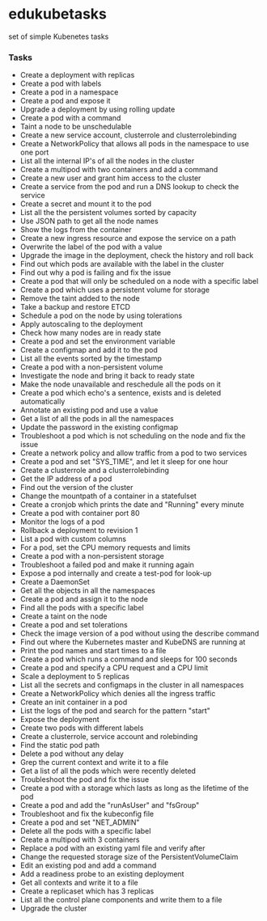 # edukubetasks
set of simple Kubenetes tasks

### Tasks
* Create a deployment with replicas
* Create a pod with labels
* Create a pod in a namespace
* Create a pod and expose it
* Upgrade a deployment by using rolling update
* Create a pod with a command
* Taint a node to be unschedulable
* Create a new service account, clusterrole and clusterrolebinding
* Create a NetworkPolicy that allows all pods in the namespace to use one port
* List all the internal IP's of all the nodes in the cluster
* Create a multipod with two containers and add a command
* Create a new user and grant him access to the cluster
* Create a service from the pod and run a DNS lookup to check the service
* Create a secret and mount it to the pod
* List all the the persistent volumes sorted by capacity
* Use JSON path to get all the node names
* Show the logs from the container
* Create a new ingress resource and expose the service on a path
* Overwrite the label of the pod with a value
* Upgrade the image in the deployment, check the history and roll back
* Find out which pods are available with the label in the cluster
* Find out why a pod is failing and fix the issue
* Create a pod that will only be scheduled on a node with a specific label
* Create a pod which uses a persistent volume for storage
* Remove the taint added to the node
* Take a backup and restore ETCD
* Schedule a pod on the node by using tolerations
* Apply autoscaling to the deployment
* Check how many nodes are in ready state
* Create a pod and set the environment variable
* Create a configmap and add it to the pod
* List all the events sorted by the timestamp
* Create a pod with a non-persistent volume
* Investigate the node and bring it back to ready state
* Make the node unavailable and reschedule all the pods on it
* Create a pod which echo's a sentence, exists and is deleted automatically
* Annotate an existing pod and use a value
* Get a list of all the pods in all the namespaces
* Update the password in the existing configmap
* Troubleshoot a pod which is not scheduling on the node and fix the issue
* Create a network policy and allow traffic from a pod to two services
* Create a pod and set "SYS_TIME", and let it sleep for one hour
* Create a clusterrole and a clusterrolebinding
* Get the IP address of a pod
* Find out the version of the cluster
* Change the mountpath of a container in a statefulset
* Create a cronjob which prints the date and "Running" every minute
* Create a pod with container port 80
* Monitor the logs of a pod
* Rollback a deployment to revision 1
* List a pod with custom columns
* For a pod, set the CPU memory requests and limits
* Create a pod with a non-persistent storage
* Troubleshoot a failed pod and make it running again
* Expose a pod internally and create a test-pod for look-up
* Create a DaemonSet
* Get all the objects in all the namespaces
* Create a pod and assign it to the node
* Find all the pods with a specific label
* Create a taint on the node
* Create a pod and set tolerations
* Check the image version of a pod without using the describe command
* Find out where the Kubernetes master and KubeDNS are running at
* Print the pod names and start times to a file
* Create a pod which runs a command and sleeps for 100 seconds
* Create a pod and specify a CPU request and a CPU limit
* Scale a deployment to 5 replicas
* List all the secrets and configmaps in the cluster in all namespaces
* Create a NetworkPolicy which denies all the ingress traffic
* Create an init container in a pod
* List the logs of the pod and search for the pattern "start"
* Expose the deployment
* Create two pods with different labels
* Create a clusterrole, service account and rolebinding
* Find the static pod path
* Delete a pod without any delay
* Grep the current context and write it to a file
* Get a list of all the pods which were recently deleted
* Troubleshoot the pod and fix the issue
* Create a pod with a storage which lasts as long as the lifetime of the pod
* Create a pod and add the "runAsUser" and "fsGroup"
* Troubleshoot and fix the kubeconfig file
* Create a pod and set "NET_ADMIN"
* Delete all the pods with a specific label
* Create a multipod with 3 containers
* Replace a pod with an existing yaml file and verify after
* Change the requested storage size of the PersistentVolumeClaim
* Edit an existing pod and add a command
* Add a readiness probe to an existing deployment
* Get all contexts and write it to a file
* Create a replicaset which has 3 replicas
* List all the control plane components and write them to a file
* Upgrade the cluster
